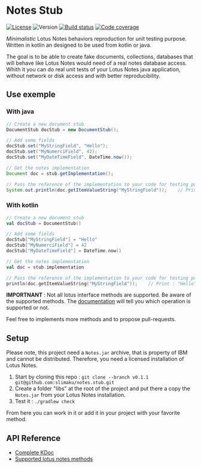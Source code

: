 # Notes Stub
[![License](https://img.shields.io/badge/license-GPLv2-blue.svg)](https://github.com/slimaku/notes.stub/blob/develop/LICENSE)
![Version](https://img.shields.io/badge/version-0.1.1-yellow.svg)
[![Build status](https://travis-ci.org/slimaku/notes.stub.svg?branch=master)](https://travis-ci.org/slimaku/notes.stub)
[![Code coverage](https://codecov.io/gh/slimaku/notes.stub/branch/master/graph/badge.svg)](https://codecov.io/gh/slimaku/notes.stub)

*Minimalistic* Lotus Notes behaviors reproduction for unit testing purpose. Written in kotlin an designed to be used from kotlin or java.

The goal is to be able to create fake documents, collections, databases that will behave like Lotus Notes would need of a real notes database access. Whith it you can do real unit tests of your Lotus Notes java application, without network or disk access and with better reproducibility.

## Use exemple
### With java
```java
// Create a new document stub
DocumentStub docStub = new DocumentStub();

// Add some fields
docStub.set("MyStringField", "Hello");
docStub.set("MyNumerciField", 42);
docStub.set("MyDateTimeField", DateTime.now());

// Get the notes implementation
Document doc = stub.getImplementation();

// Pass the reference of the implementation to your code for testing purpose
System.out.println(doc.getItemValueString("MyStringField"));    // Print : "Hello"
```

### With kotlin
```kotlin
// Create a new document stub
val docStub = DocumentStub()

// Add some fields
docStub["MyStringField"] = "Hello"
docStub["MyNumerciField"] = 42
docStub["MyDateTimeField"] = DateTime.now()

// Get the notes implementation
val doc = stub.implementation

// Pass the reference of the implementation to your code for testing purpose
println(doc.getItemValueString("MyStringField"));    // Print : "Hello"
```

**IMPORTNANT** : Not all lotus interface methods are supported. Be aware of the supported methods.
The [documentation](https://slimaku.github.io/notes.stub/doc/0.1/notesstub/com.toolable.notes.stub.impl/index.html) will tell you which operation is supported or not.

Feel free to implements more methods and to propose pull-requests.

## Setup
Please note, this project need a `Notes.jar` archive, that is property of IBM and cannot be distributed. Therefore, you need a licensed installation of Lotus Notes.

1. Start by cloning this repo : `git clone --branch v0.1.1 git@github.com:slimaku/notes.stub.git`
2. Create a folder "libs" at the root of the project and put there a copy the `Notes.jar` from your Lotus Notes installation.
3. Test it : `./gradlew check`

From here you can work in it or add it in your project with your favorite method.

## API Reference
* [Complete KDoc](https://slimaku.github.io/notes.stub/doc/0.1/notesstub/index.html)
* [Supported lotus notes methods](https://slimaku.github.io/notes.stub/doc/0.1/notesstub/com.toolable.notes.stub.impl/index.html)
